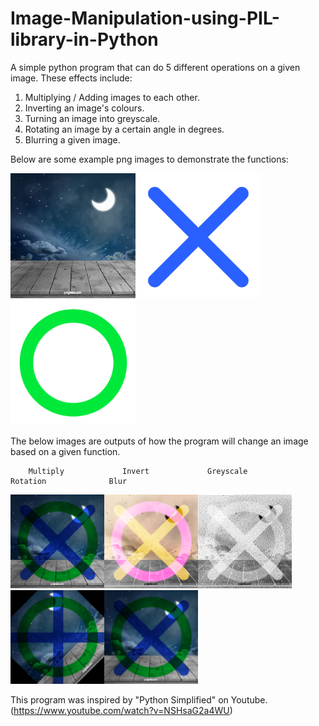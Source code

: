 # Image-Manipulation-using-PIL-library-in-Python
A simple python program that can do 5 different operations on a given image.
These effects include:
  1. Multiplying / Adding images to each other.
  2. Inverting an image's colours.
  3. Turning an image into greyscale.
  4. Rotating an image by a certain angle in degrees.
  5. Blurring a given image.

Below are some example png images to demonstrate the functions:

<img src="https://github.com/IbrahAbd/Image-Manipulation-using-PIL-library-in-Python/blob/main/sky.png" width="200" height = "200"><img src="https://github.com/IbrahAbd/Image-Manipulation-using-PIL-library-in-Python/blob/main/x.png" width="200" height = "200"><img src="https://github.com/IbrahAbd/Image-Manipulation-using-PIL-library-in-Python/blob/main/o.png" width="200" height = "200">

The below images are outputs of how the program will change an image based on a given function.

        Multiply             Invert             Greyscale           Rotation              Blur
<img src="https://github.com/IbrahAbd/Image-Manipulation-using-PIL-library-in-Python/blob/main/Github README Pictures/multiply.png" width="150" height = "150"><img src="https://github.com/IbrahAbd/Image-Manipulation-using-PIL-library-in-Python/blob/main/Github README Pictures/inverted.png" width="150" height = "150"><img src="https://github.com/IbrahAbd/Image-Manipulation-using-PIL-library-in-Python/blob/main/Github README Pictures/greyscale.png" width="150" height = "150"><img src="https://github.com/IbrahAbd/Image-Manipulation-using-PIL-library-in-Python/blob/main/Github README Pictures/rotate.png" width="150" height = "150"><img src="https://github.com/IbrahAbd/Image-Manipulation-using-PIL-library-in-Python/blob/main/Github README Pictures/blur.png" width="150" height = "150">



This program was inspired by "Python Simplified" on Youtube. (https://www.youtube.com/watch?v=NSHsaG2a4WU)
